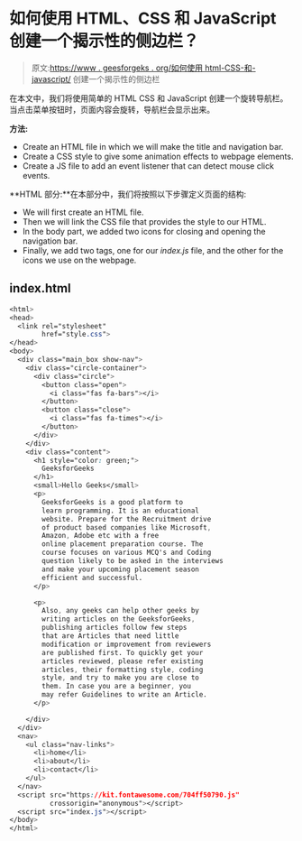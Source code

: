 # 如何使用 HTML、CSS 和 JavaScript 创建一个揭示性的侧边栏？

> 原文:[https://www . geesforgeks . org/如何使用 html-CSS-和-javascript/](https://www.geeksforgeeks.org/how-to-create-a-revealing-sidebar-using-html-css-and-javascript/) 创建一个揭示性的侧边栏

在本文中，我们将使用简单的 HTML CSS 和 JavaScript 创建一个旋转导航栏。当点击菜单按钮时，页面内容会旋转，导航栏会显示出来。

**方法:**

*   Create an HTML file in which we will make the title and navigation bar.
*   Create a CSS style to give some animation effects to webpage elements.
*   Create a JS file to add an event listener that can detect mouse click events.

**HTML 部分:**在本部分中，我们将按照以下步骤定义页面的结构:

*   We will first create an HTML file.
*   Then we will link the CSS file that provides the style to our HTML.
*   In the body part, we added two icons for closing and opening the navigation bar.
*   Finally, we add two tags, one for our *index.js* file, and the other for the icons we use on the webpage.

## index.html

```css
<html>
<head>
  <link rel="stylesheet" 
        href="style.css">
</head>
<body>
  <div class="main_box show-nav">
    <div class="circle-container">
      <div class="circle">
        <button class="open">
          <i class="fas fa-bars"></i>
        </button>
        <button class="close">
          <i class="fas fa-times"></i>
        </button>
      </div>
    </div>
    <div class="content">
      <h1 style="color: green;">
        GeeksforGeeks
      </h1>
      <small>Hello Geeks</small>
      <p>
        GeeksforGeeks is a good platform to 
        learn programming. It is an educational
        website. Prepare for the Recruitment drive
        of product based companies like Microsoft,
        Amazon, Adobe etc with a free
        online placement preparation course. The
        course focuses on various MCQ's and Coding
        question likely to be asked in the interviews
        and make your upcoming placement season 
        efficient and successful.
      </p>

      <p>
        Also, any geeks can help other geeks by
        writing articles on the GeeksforGeeks,
        publishing articles follow few steps 
        that are Articles that need little
        modification or improvement from reviewers
        are published first. To quickly get your
        articles reviewed, please refer existing
        articles, their formatting style, coding 
        style, and try to make you are close to
        them. In case you are a beginner, you 
        may refer Guidelines to write an Article.
      </p>

    </div>
  </div>
  <nav>
    <ul class="nav-links">
      <li>home</li>
      <li>about</li>
      <li>contact</li>
    </ul>
  </nav>
  <script src="https://kit.fontawesome.com/704ff50790.js"
          crossorigin="anonymous"></script>
  <script src="index.js"></script>
</body>
</html>
```